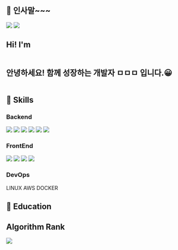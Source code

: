 ## 👋 인사말~~~
<p>
  <a href="" target="_blank"><img src="https://img.shields.io/badge/Tech_Blog-DD0B78?style=flat-square&logo=GitHub%20Sponsors&logoColor=white"/></a>
  <a href="mailto:awldnjs2@gmail.com" target="_blank"><img src="https://img.shields.io/badge/iscowkite@gmail.com-EA4335?style=flat-square&logo=Gmail&logoColor=white"/></a>
</p>

## Hi! I'm 

~~~~~~~~~~~~~~~~~~~~~~~~~~~~~~~~~~~~~~~~~~~~~~

~~~~~~~~~~~~~~~~~~~~~~~~~~~~~~~~~~~~~~~~~~~~~~

## 안녕하세요! 함께 성장하는 개발자 ㅁㅁㅁ 입니다.😀

~~~~~~~~~~~~~~~~~~~~~~~~~~~~~~~~~~~~~~~~~~~~~~

~~~~~~~~~~~~~~~~~~~~~~~~~~~~~~~~~~~~~~~~~~~~~~

## 💪 Skills
### Backend
<img src="https://img.shields.io/badge/Quarkus-4695EB?style=flat-square&logo=Quarkus&logoColor=white"/>  <img src="https://img.shields.io/badge/React-61DAFB?style=flat-square&logo=React&logoColor=black"/>  <img src="https://img.shields.io/badge/ReactNative-61DAFB?style=flat-square&logo=React&logoColor=black"/>  <img src="https://img.shields.io/badge/Android-3DDC84?style=flat-square&logo=Android&logoColor=white"/>  <img src="https://img.shields.io/badge/iOS-000000?style=flat-square&logo=iOS&logoColor=white"/>  <img src="https://img.shields.io/badge/Flutter-02569B?style=flat-square&logo=Flutter&logoColor=white"/>

### FrontEnd
<img src="https://img.shields.io/badge/Kotlin-0095D5?style=flat-square&logo=Kotlin&logoColor=white"/>  <img src="https://img.shields.io/badge/TypeScript-3178C6?style=flat-square&logo=TypeScript&logoColor=white"/>  <img src="https://img.shields.io/badge/Java-007396?style=flat-square&logo=Java&logoColor=white"/>  <img src="https://img.shields.io/badge/Swift-FA7343?style=flat-square&logo=Swift&logoColor=white"/>

### DevOps
LINUX AWS DOCKER
## 💪 Education


## Algorithm Rank


<img src="http://mazassumnida.wtf/api/v2/generate_badge?boj=jinia91">

<!--
Certification : SQLD, 정보처리기사 취득 등..
Career : 네이버, 인프런 등..
Award : 어디 수상 등..

-->
